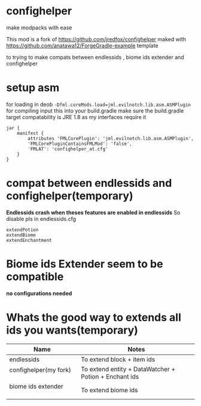 

# confighelper
make modpacks with ease

This mod is a fork of https://github.com/jredfox/confighelper maked with https://github.com/anatawa12/ForgeGradle-example template

to trying to make compats between endlessids , biome ids extender and confighelper


# setup asm
for loading in deob `-Dfml.coreMods.load=jml.evilnotch.lib.asm.ASMPlugin`
for compiling input this into your build.gradle
make sure the build.gradle target compatability is JRE 1.8 as my interfaces require it

```
jar {
    manifest {
        attributes 'FMLCorePlugin': 'jml.evilnotch.lib.asm.ASMPlugin',
        'FMLCorePluginContainsFMLMod': 'false',
	    'FMLAT': 'confighelper_at.cfg'
    }
}
```

# compat between endlessids and confighelper(temporary)

**Endlessids crash when theses features are enabled in endlessids**
So disable pls in endlessids.cfg

```
extendPotion
extendBiome
extendEnchantment
```

# Biome ids Extender seem to be compatible

**no configurations needed**

# Whats the good way to extends all ids you wants(temporary)
| Name | Notes |
| --- | --- | 
|endlessids [<img src=https://media.forgecdn.net/avatars/130/458/636460205549127215.png height=16>](https://www.curseforge.com/minecraft/mc-mods/endlessids) [<img src=https://modrinth.com/favicon.ico height=16>](https://modrinth.com/mod/endlessids) [<img src=https://git-scm.com/favicon.ico height=16>](https://github.com/FalsePattern/EndlessIDs)|To extend block + item ids
|confighelper(my fork) [<img src=https://git-scm.com/favicon.ico height=16>](https://github.com/quentin452/confighelperXendlessids)|To extend entity + DataWatcher + Potion + Enchant ids
|biome ids extender [<img src=https://media.forgecdn.net/avatars/130/458/636460205549127215.png height=16>](https://www.curseforge.com/minecraft/mc-mods/biome-id-extender) [<img src=https://modrinth.com/favicon.ico height=16>](https://modrinth.com/mod/biomeidextender) [<img src=https://git-scm.com/favicon.ico height=16>](https://github.com/TCLProject/Biome-ID-Extender)|To extend biome ids
